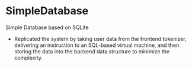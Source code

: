 # SimpleDatabase
Simple Database based on SQLite
-	Replicated the system by taking user data from the frontend tokenizer, delivering an instruction to an SQL-based virtual machine, and then storing the data into the backend data structure to minimize the complexity.
